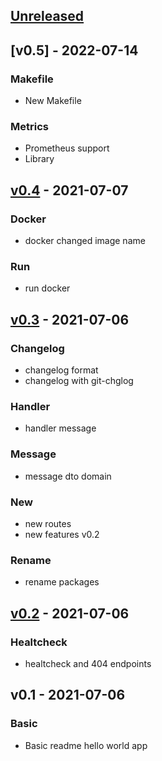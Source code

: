 <a name="unreleased"></a>
## [Unreleased]


<a name="v0.5"></a>
## [v0.5] - 2022-07-14
### Makefile
- New Makefile

### Metrics
- Prometheus support
- Library

<a name="v0.4"></a>
## [v0.4] - 2021-07-07
### Docker
- docker changed image name

### Run
- run docker


<a name="v0.3"></a>
## [v0.3] - 2021-07-06
### Changelog
- changelog format
- changelog with git-chglog

### Handler
- handler message

### Message
- message dto domain

### New
- new routes
- new features v0.2

### Rename
- rename packages


<a name="v0.2"></a>
## [v0.2] - 2021-07-06
### Healtcheck
- healtcheck and 404 endpoints


<a name="v0.1"></a>
## v0.1 - 2021-07-06
### Basic
- Basic readme hello world app


[Unreleased]: https://github.com/dbgjerez/golang-k8s-helm-helloworld/compare/v0.4...HEAD
[v0.4]: https://github.com/dbgjerez/golang-k8s-helm-helloworld/compare/v0.3...v0.4
[v0.3]: https://github.com/dbgjerez/golang-k8s-helm-helloworld/compare/v0.2...v0.3
[v0.2]: https://github.com/dbgjerez/golang-k8s-helm-helloworld/compare/v0.1...v0.2
